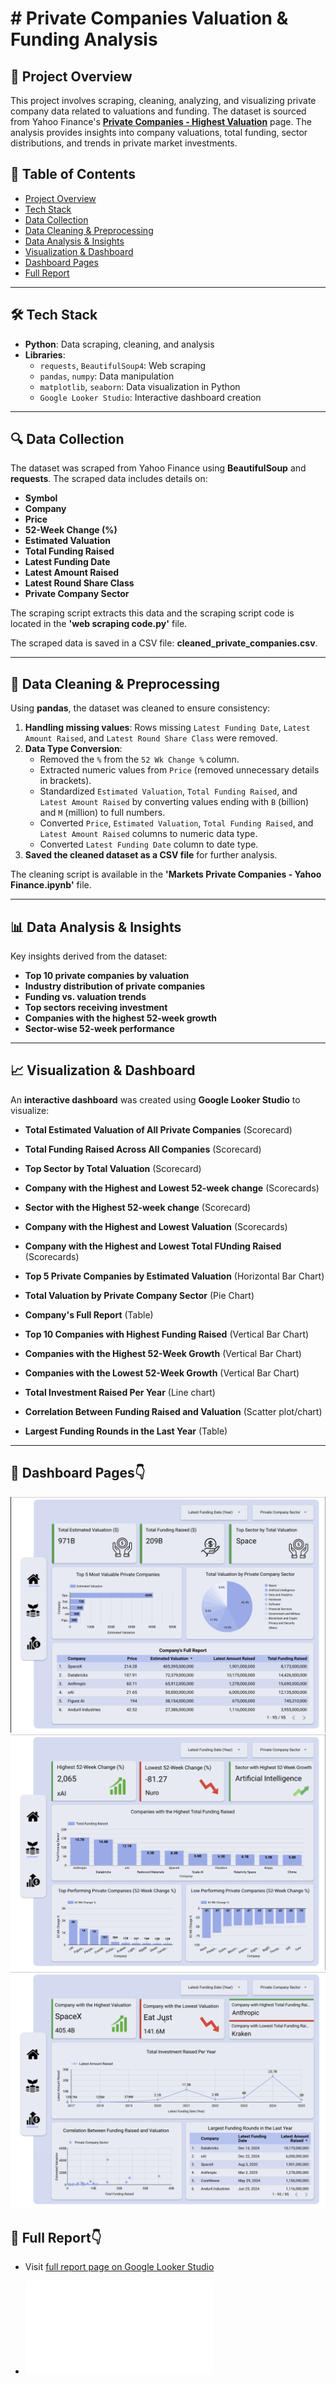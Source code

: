 # # **Private Companies Valuation & Funding Analysis**

## **📌 Project Overview**
This project involves scraping, cleaning, analyzing, and visualizing private company data related to valuations and funding. The dataset is sourced from Yahoo Finance's **[Private Companies - Highest Valuation](https://finance.yahoo.com/markets/private-companies/highest-valuation/?start=0&count=150)** page. The analysis provides insights into company valuations, total funding, sector distributions, and trends in private market investments.

## **📑 Table of Contents**
- [Project Overview](#project-overview)
- [Tech Stack](#tech-stack)
- [Data Collection](#data-collection)
- [Data Cleaning & Preprocessing](#data-cleaning--preprocessing)
- [Data Analysis & Insights](#data-analysis--insights)
- [Visualization & Dashboard](#visualization--dashboard)
- [Dashboard Pages](#dashboard-pages)
- [Full Report](#full-report)

---

## **🛠 Tech Stack**
- **Python**: Data scraping, cleaning, and analysis
- **Libraries**:
  - `requests`, `BeautifulSoup4`: Web scraping
  - `pandas`, `numpy`: Data manipulation
  - `matplotlib`, `seaborn`: Data visualization in Python
  - `Google Looker Studio`: Interactive dashboard creation

---

## **🔍 Data Collection**
The dataset was scraped from Yahoo Finance using **BeautifulSoup** and **requests**. The scraped data includes details on:
- **Symbol**
- **Company**
- **Price**
- **52-Week Change (%)**
- **Estimated Valuation**
- **Total Funding Raised**
- **Latest Funding Date**
- **Latest Amount Raised**
- **Latest Round Share Class**
- **Private Company Sector**

The scraping script extracts this data and the scraping script code is located in the **'web scraping code.py'** file.

The scraped data is saved in a CSV file: **cleaned_private_companies.csv**.

---

## **🧹 Data Cleaning & Preprocessing**
Using **pandas**, the dataset was cleaned to ensure consistency:
1. **Handling missing values**: Rows missing `Latest Funding Date`, `Latest Amount Raised`, and `Latest Round Share Class` were removed.
2. **Data Type Conversion**:
   - Removed the `%` from the `52 Wk Change %` column.
   - Extracted numeric values from `Price` (removed unnecessary details in brackets).
   - Standardized `Estimated Valuation`, `Total Funding Raised`, and `Latest Amount Raised` by converting values ending with `B` (billion) and `M` (million) to full numbers.
   - Converted `Price`, `Estimated Valuation`, `Total Funding Raised`, and `Latest Amount Raised` columns to numeric data type.
   - Converted `Latest Funding Date` column to date type.
3. **Saved the cleaned dataset as a CSV file** for further analysis.

The cleaning script is available in the **'Markets Private Companies - Yahoo Finance.ipynb'** file.

---

## **📊 Data Analysis & Insights**
Key insights derived from the dataset:
- **Top 10 private companies by valuation**
- **Industry distribution of private companies**
- **Funding vs. valuation trends**
- **Top sectors receiving investment**
- **Companies with the highest 52-week growth**
- **Sector-wise 52-week performance**

---

## **📈 Visualization & Dashboard**
An **interactive dashboard** was created using **Google Looker Studio** to visualize:
- **Total Estimated Valuation of All Private Companies** (Scorecard)
- **Total Funding Raised Across All Companies** (Scorecard)
- **Top Sector by Total Valuation** (Scorecard)
- **Company with the Highest and Lowest 52-week change** (Scorecards)
- **Sector with the Highest 52-week change** (Scorecard)
- **Company with the Highest and Lowest Valuation** (Scorecards)
- **Company with the Highest and Lowest Total FUnding Raised** (Scorecards)

- **Top 5 Private Companies by Estimated Valuation** (Horizontal Bar Chart)
- **Total Valuation by Private Company Sector** (Pie Chart)
- **Company's Full Report** (Table)
- **Top 10 Companies with Highest Funding Raised** (Vertical Bar Chart)
- **Companies with the Highest 52-Week Growth** (Vertical Bar Chart)
- **Companies with the Lowest 52-Week Growth** (Vertical Bar Chart)
- **Total Investment Raised Per Year** (Line chart)
- **Correlation Between Funding Raised and Valuation** (Scatter plot/chart)
- **Largest Funding Rounds in the Last Year** (Table)

---

## **📑 Dashboard Pages**👇
![Private Company Valuation & Funding Analysis Dashboard Page 1](private-company-valuation-dashboard-1.png) 
![Private Company Valuation & Funding Analysis Dashboard Page 2](private-company-valuation-dashboard-2.png) 
![Private Company Valuation & Funding Analysis Dashboard Page 3](private-company-valuation-dashboard-3.png) 


## **📑 Full Report**👇
- Visit [full report page on Google Looker Studio](https://lookerstudio.google.com/s/pcvZUqVSLP4)

- ![Private Company Valuation & Funding Analysis](Private_Company_Valuation_Report.pdf)
